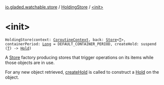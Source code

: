 [io.gladed.watchable.store](../index.md) / [HoldingStore](index.md) / [&lt;init&gt;](./-init-.md)

# &lt;init&gt;

`HoldingStore(context: `[`CoroutineContext`](https://kotlinlang.org/api/latest/jvm/stdlib/kotlin.coroutines/-coroutine-context/index.html)`, back: `[`Store`](../-store/index.md)`<`[`T`](index.md#T)`>, containerPeriod: `[`Long`](https://kotlinlang.org/api/latest/jvm/stdlib/kotlin/-long/index.html)` = DEFAULT_CONTAINER_PERIOD, createHold: suspend (`[`T`](index.md#T)`) -> `[`Hold`](../-hold/index.md)`)`

A [Store](../-store/index.md) factory producing stores that trigger operations on its items while those objects are in use.

For any new object retrieved, [createHold](#) is called to construct a [Hold](../-hold/index.md) on the object.

